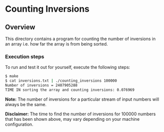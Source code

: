 # Counting Inversions

## Overview

This directory contains a program for counting the number of inversions in an
array i.e. how far the array is from being sorted.

### Execution steps

To run and test it out for yourself, execute the following steps:

```bash
$ make
$ cat inversions.txt | ./counting_inversions 100000
Number of inversions = 2407905288
TIME IN sorting the array and counting inversions: 0.076969
```

**Note:** The number of inversions for a particular stream of input numbers
will always be the same.

**Disclaimer:** The time to find the number of inversions for 100000 numbers
that has been shown above, may vary depending on your machine configuration.

